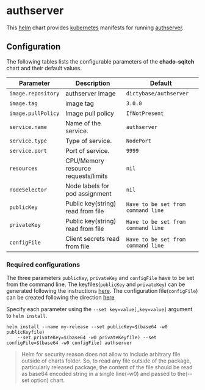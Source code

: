 # authserver
This [helm](https://github.com/kubernetes/helm) chart provides
[kubernetes](http://kubernetes.io) manifests for running
[authserver](https://github.com/dictyBase/authserver).

## Configuration

The following tables lists the configurable parameters of the **chado-sqitch** chart and their default values.

| Parameter                 | Description                           | Default                                                  |
| --------------------------|---------------------------------------| --------------------------------------------|
| `image.repository`        | authserver image                      | `dictybase/authserver`                      |
| `image.tag`               | image tag                             | `3.0.0`                                     |
| `image.pullPolicy`        | Image pull policy                     | `IfNotPresent`                              |
| `service.name`            | Name of the service.                  | `authserver`                                |
| `service.type`            | Type of service.                      | `NodePort`                                  |
| `service.port`            | Port of service.                      | `9999`                                      |
| `resources`               | CPU/Memory resource requests/limits   |  `nil`                                      |
| `nodeSelector`            | Node labels for pod assignment        |  `nil`                                      |
| `publicKey`               | Public key(string) read from file     |  `Have to be set from command line`         |                        |
| `privateKey`              | Public key(string) read from file     |  `Have to be set from command line`         |                                          |
| `configFile`              | Client secrets read from file         |  `Have to be set from command line`         |                                          |

### Required configurations
The three parameters `publicKey`, `privateKey` and `configFile` have to be set
from the command line. The keyfiles(`publicKey` and `privateKey`) can be
generated following the instructions
[here](https://github.com/dictyBase/authserver#generate-keys). The
configuration file(`configFile`) can be created following the direction
[here](https://github.com/dictyBase/authserver#create-configuration-file)

Specify each parameter using the `--set key=value[,key=value]` argument to `helm install`. 

```
helm install --name my-release --set publicKey=$(base64 -w0 publicKeyfile) 
    --set privateKey=$(base64 -w0 privateKeyfile) --set configFile=$(base64 -w0 configFile) authserver
```

>Helm for security reason does not allow to include arbitrary file outside of
>charts folder. So, to read any file outside of the package, particularly
>released package, the content of the file should be read as base64 encoded
>string in a single line(-w0) and passed to the(--set
>option) chart.


